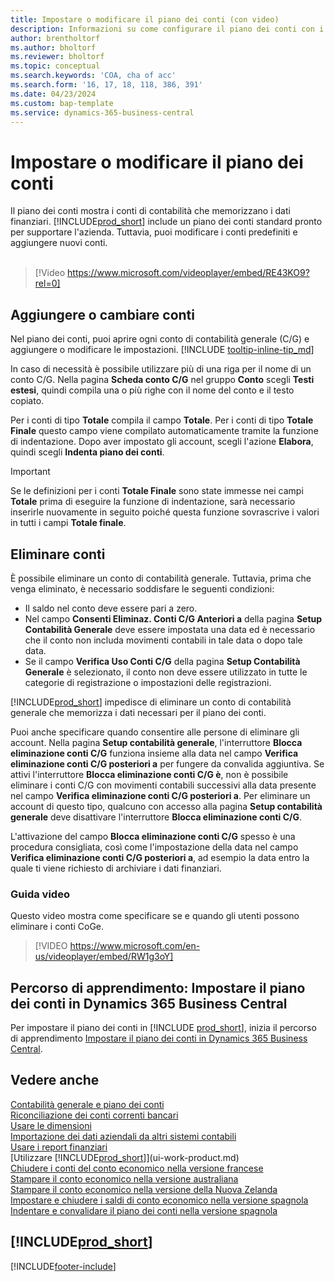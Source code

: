 ```yaml
---
title: Impostare o modificare il piano dei conti (con video)
description: Informazioni su come configurare il piano dei conti con i conti di contabilità che memorizzano i dati finanziari.
author: brentholtorf
ms.author: bholtorf
ms.reviewer: bholtorf
ms.topic: conceptual
ms.search.keywords: 'COA, cha of acc'
ms.search.form: '16, 17, 18, 118, 386, 391'
ms.date: 04/23/2024
ms.custom: bap-template
ms.service: dynamics-365-business-central
---
```

# Impostare o modificare il piano dei conti

Il piano dei conti mostra i conti di contabilità che memorizzano i dati finanziari. [!INCLUDE[prod_short](includes/prod_short.md)] include un piano dei conti standard pronto per supportare l'azienda. Tuttavia, puoi modificare i conti predefiniti e aggiungere nuovi conti.
<br><br>  

> [!Video https://www.microsoft.com/videoplayer/embed/RE43KO9?rel=0]

## Aggiungere o cambiare conti

Nel piano dei conti, puoi aprire ogni conto di contabilità generale (C/G) e aggiungere o modificare le impostazioni. [!INCLUDE [tooltip-inline-tip_md](includes/tooltip-inline-tip_md.md)] 

In caso di necessità è possibile utilizzare più di una riga per il nome di un conto C/G. Nella pagina **Scheda conto C/G** nel gruppo **Conto** scegli **Testi estesi**, quindi compila una o più righe con il nome del conto e il testo copiato.  

Per i conti di tipo **Totale** compila il campo **Totale**. Per i conti di tipo **Totale Finale** questo campo viene compilato automaticamente tramite la funzione di indentazione. Dopo aver impostato gli account, scegli l'azione **Elabora**, quindi scegli **Indenta piano dei conti**.  

> [!IMPORTANT]
> Se le definizioni per i conti **Totale Finale** sono state immesse nei campi **Totale** prima di eseguire la funzione di indentazione, sarà necessario inserirle nuovamente in seguito poiché questa funzione sovrascrive i valori in tutti i campi **Totale finale**.

## Eliminare conti

È possibile eliminare un conto di contabilità generale. Tuttavia, prima che venga eliminato, è necessario soddisfare le seguenti condizioni:  

* Il saldo nel conto deve essere pari a zero.  
* Nel campo **Consenti Eliminaz. Conti C/G Anteriori a** della pagina **Setup Contabilità Generale** deve essere impostata una data ed è necessario che il conto non includa movimenti contabili in tale data o dopo tale data.  
* Se il campo **Verifica Uso Conti C/G** della pagina **Setup Contabilità Generale** è selezionato, il conto non deve essere utilizzato in tutte le categorie di registrazione o impostazioni delle registrazioni.  

[!INCLUDE[prod_short](includes/prod_short.md)] impedisce di eliminare un conto di contabilità generale che memorizza i dati necessari per il piano dei conti.  

Puoi anche specificare quando consentire alle persone di eliminare gli account. Nella pagina **Setup contabilità generale**, l'interruttore **Blocca eliminazione conti C/G** funziona insieme alla data nel campo **Verifica eliminazione conti C/G posteriori a** per fungere da convalida aggiuntiva. Se attivi l'interruttore **Blocca eliminazione conti C/G è**, non è possibile eliminare i conti C/G con movimenti contabili successivi alla data presente nel campo **Verifica eliminazione conti C/G posteriori a**. Per eliminare un account di questo tipo, qualcuno con accesso alla pagina **Setup contabilità generale** deve disattivare l'interruttore **Blocca eliminazione conti C/G**.  

L'attivazione del campo **Blocca eliminazione conti C/G** spesso è una procedura consigliata, così come l'impostazione della data nel campo **Verifica eliminazione conti C/G posteriori a**, ad esempio la data entro la quale ti viene richiesto di archiviare i dati finanziari.  

### Guida video

Questo video mostra come specificare se e quando gli utenti possono eliminare i conti CoGe.

>[!VIDEO https://www.microsoft.com/en-us/videoplayer/embed/RW1g3oY]

## Percorso di apprendimento: Impostare il piano dei conti in Dynamics 365 Business Central

Per impostare il piano dei conti in [!INCLUDE [prod_short](includes/prod_short.md)], inizia il percorso di apprendimento [Impostare il piano dei conti in Dynamics 365 Business Central](/training/modules/chart-accounts-dynamics-365-business-central).

## Vedere anche

[Contabilità generale e piano dei conti](finance-general-ledger.md)  
[Riconciliazione dei conti correnti bancari](bank-manage-bank-accounts.md)  
[Usare le dimensioni](finance-dimensions.md)  
[Importazione dei dati aziendali da altri sistemi contabili](across-import-data-configuration-packages.md)  
[Usare i report finanziari](bi-how-work-account-schedule.md)  
[Utilizzare [!INCLUDE[prod_short](includes/prod_short.md)]](ui-work-product.md)  
[Chiudere i conti del conto economico nella versione francese](LocalFunctionality/France/how-to-close-income-statement-accounts.md)  
[Stampare il conto economico nella versione australiana](LocalFunctionality/Australia/how-to-print-income-statements.md)  
[Stampare il conto economico nella versione della Nuova Zelanda](LocalFunctionality/NewZealand/how-to-print-income-statements.md)  
[Impostare e chiudere i saldi di conto economico nella versione spagnola](LocalFunctionality/Spain/how-to-set-up-and-close-income-statement-balances.md)  
[Indentare e convalidare il piano dei conti nella versione spagnola](LocalFunctionality/Spain/how-to-indent-and-validate-chart-of-accounts.md)  

## [!INCLUDE[prod_short](includes/free_trial_md.md)]

[!INCLUDE[footer-include](includes/footer-banner.md)]
